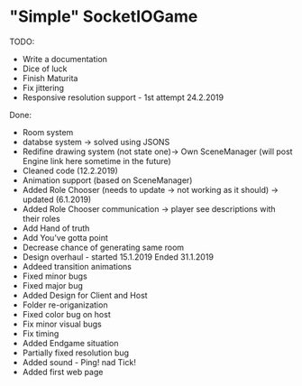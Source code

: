 # "Simple" SocketIOGame

TODO:

* Write a documentation
* Dice of luck
* Finish Maturita
* Fix jittering
* Responsive resolution support - 1st attempt 24.2.2019

Done:

* Room system
* databse system -> solved using JSONS
* Redifine drawing system (not state one)-> Own SceneManager (will post Engine link here sometime in the future)
* Cleaned code (12.2.2019)
* Animation support (based on SceneManager)
* Added Role Chooser (needs to update -> not working as it should) -> updated (6.1.2019)
* Added Role Chooser communication -> player see descriptions with their roles
* Add Hand of truth
* Add You've gotta point
* Decrease chance of generating same room
* Design overhaul - started 15.1.2019 Ended 31.1.2019
* Addeed transition animations
* Fixed minor bugs
* Fixed major bug
* Added Design for Client and Host
* Folder re-origanization
* Fixed color bug on host
* Fix minor visual bugs
* Fix timing
* Added Endgame situation
* Partially fixed resolution bug
* Added sound - Ping! nad Tick!
* Added first web page
